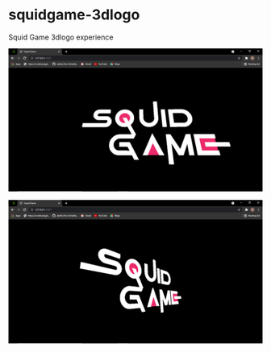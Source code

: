 # squidgame-3dlogo

Squid Game 3dlogo  experience

![](img/Screenshot1.png)



![](img/Screenshot2.png)
